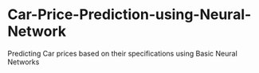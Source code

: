 # Car-Price-Prediction-using-Neural-Network
Predicting Car prices based on their specifications using Basic Neural Networks
